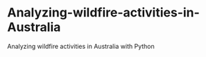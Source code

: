 # Analyzing-wildfire-activities-in-Australia
Analyzing wildfire activities in Australia with Python
